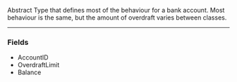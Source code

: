 Abstract Type that defines most of the behaviour for a bank account. Most behaviour is the same, but the amount of overdraft varies between classes.
___
### Fields
- AccountID
- OverdraftLimit
- Balance